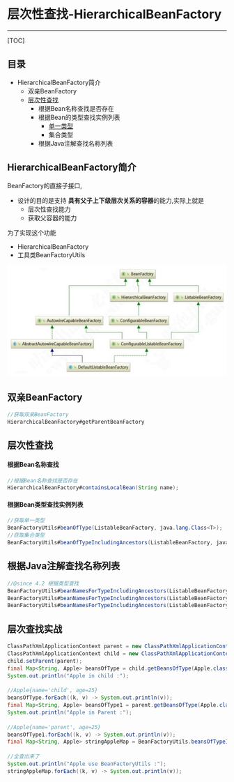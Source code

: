 # 层次性查找-HierarchicalBeanFactory

---

[TOC]

## 目录

- HierarchicalBeanFactory简介
  - 双亲BeanFactory
  - [层次性查找](#层次性查找)
    - 根据Bean名称查找是否存在
    - 根据Bean的类型查找实例列表
      - [单一类型](#单一类型)
      - 集合类型
    - 根据Java注解查找名称列表

## HierarchicalBeanFactory简介

BeanFactory的直接子接口, 

- 设计的目的是支持 **具有父子上下级层次关系的容器**的能力,实际上就是
  - 层次性查找能力
  - 获取父容器的能力

为了实现这个功能 

- HierarchicalBeanFactory
- 工具类BeanFactoryUtils





![image-20200917212321381](../../assets/image-20200917212321381.png)

## 双亲BeanFactory

```java
//获取双亲BeanFactory
HierarchicalBeanFactory#getParentBeanFactory
```



## 层次性查找

#### 根据Bean名称查找

```java
//根据Bean名称查找是否存在
HierarchicalBeanFactory#containsLocalBean(String name);
```

#### 根据Bean类型查找实例列表

```java
//获取单一类型
BeanFactoryUtils#beanOfType(ListableBeanFactory, java.lang.Class<T>);
//获取集合类型
BeanFactoryUtils#beanOfTypeIncludingAncestors(ListableBeanFactory, java.lang.Class<T>)
```

## 根据Java注解查找名称列表

```java
//@since 4.2 根据类型查找
BeanFactoryUtils#beanNamesForTypeIncludingAncestors(ListableBeanFactory, ResolvableType)
BeanFactoryUtils#beanNamesForTypeIncludingAncestors(ListableBeanFactory, java.lang.Class<?>)
BeanFactoryUtils#beanNamesForTypeIncludingAncestors(ListableBeanFactory, java.lang.Class<?>, boolean, boolean)
```

## 层次查找实战

```java
ClassPathXmlApplicationContext parent = new ClassPathXmlApplicationContext("classpath:tutorials/hierarchical/dependency-parent.xml");
ClassPathXmlApplicationContext child = new ClassPathXmlApplicationContext("classpath:tutorials/hierarchical/dependency-child.xml");
child.setParent(parent);
final Map<String, Apple> beansOfType = child.getBeansOfType(Apple.class);
System.out.println("Apple in child :");

//Apple{name='child', age=25}
beansOfType.forEach((k, v) -> System.out.println(v));
final Map<String, Apple> beansOfType1 = parent.getBeansOfType(Apple.class);
System.out.println("Apple in Parent :");

//Apple{name='parent', age=25}
beansOfType1.forEach((k, v) -> System.out.println(v)); 
final Map<String, Apple> stringAppleMap = BeanFactoryUtils.beansOfTypeIncludingAncestors(child, Apple.class);

//全查出来了
System.out.println("Apple use BeanFactoryUtils :");
stringAppleMap.forEach((k, v) -> System.out.println(v)); 
```

